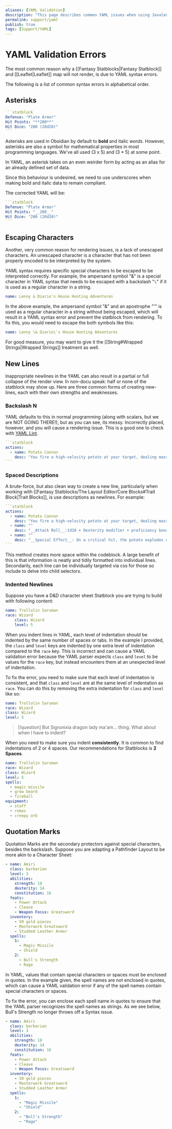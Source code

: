 ```yaml
---
aliases: [YAML Validation]
description: "This page describes common YAML issues when using Javalent's Plugins."
permalink: support/yaml
publish: true
tags: [Support/YAML]
---
```


# YAML Validation Errors

The most common reason why a [[Fantasy Statblocks|Fantasy Statblock]]  and [[Leaflet|Leaflet]] map will not render, is due to YAML syntax errors. 

The following is a list of common syntax errors in alphabetical order.

## Asterisks

````yaml
```statblock
Defense: "Plate Armor"
Hit Points: "**200**" 
Hit Dice: "200 (20d20)"
```
````

Asterisks are used in Obsidian by default to **bold** and italic *words*. However, asterisks are also a symbol for mathematical properties in most programming languages. We've all used (3 x 5) and (3 \* 5) at some point. 

In YAML, an asterisk takes on an even weirder form by acting as an alias for an already defined set of data. 

Since this behaviour is undesired, we need to use underscores when making bold and italic data to remain compliant.

The corrected YAML will be:

````yaml
```statblock
Defense: "Plate Armor"
Hit Points: "__200__" 
Hit Dice: "200 (20d20)"
```
````

## Escaping Characters

Another, very common reason for rendering issues, is a lack of unescaped characters. An unescaped character is a character that has not been properly encoded to be interpreted by the system.

YAML syntax requires specific special characters to be escaped to be interpreted correctly. For example, the ampersand symbol "&" is a special character in YAML syntax that needs to be escaped with a backslash "`\`" if it is used as a regular character in a string.

```yaml
name: Lenny & Diario's House Hunting Adventures
```

In the above example, the ampersand symbol "&" and an apostrophe "'" is used as a regular character in a string without being escaped, which will result in a YAML syntax error and prevent the statblock from rendering. To fix this, you would need to escape the both symbols like this:

```yaml
name: Lenny \& Diario\'s House Hunting Adventures
```

For good measure, you may want to give it the [[String#Wrapped Strings|Wrapped Strings]] treatment as well.

## New Lines

Inappropriate newlines in the YAML can also result in a partial or full collapse of the render view. In non-docu speak: half or none of the statblock may show up. Here are three common forms of creating new-lines, each with their own strengths and weaknesses.

### Backslash N

YAML defaults to this in normal programming (along with scalars, but we are NOT GOING THERE!), but as you can see, its messy. Incorrectly placed, however, and you will cause a rendering issue. This is a good one to check with [YAML Lint](https://www.yamllint.com).

````yaml
```statblock
actions:
  - name: Potato Cannon
    desc: "You fire a high-velocity potato at your target, dealing massive damage on impact.\n__Attack Roll__:1d20 + Dexterity modifier + proficiency bonus.\n __Damage Roll__: 3d8 + Strength modifier.\n__Special Effect__: On a critical hit, the potato explodes on impact, dealing an additional 2d8 fire damage to the target and all creatures within 5 feet of the target."
```
````

### Spaced Descriptions

A brute-force, but also clean way to create a new line, particularly when working with [[Fantasy Statblocks/The Layout Editor/Core Blocks#Trait Block|Trait Blocks]], is use descriptions as newlines. For example:

````yaml
```statblock
actions:
  - name: Potato Cannon
    desc: "You fire a high-velocity potato at your target, dealing massive damage on impact."
  - name: ""
    desc: "__Attack Roll__:1d20 + Dexterity modifier + proficiency bonus. __Damage Roll__: 3d8 + Strength modifier"
  - name: ""
    desc: "__Special Effect__: On a critical hit, the potato explodes on impact, dealing an additional 2d8 fire damage to the target and all creatures within 5 feet of the target."
```
````

This method creates more space within the codeblock. A large benefit of this is that information is neatly and tidily formatted into individual lines. Secondarily, each line can be individually targeted via css for those so include to delve into child selectors.

### Indented Newlines

Suppose you have a D&D character sheet Statblock you are trying to build with following content:

```yaml
name: Trollolin Saruman
race: Wizard
    class: Wizard
    level: 5
```

When you indent lines in YAML, each level of indentation should be indented by the same number of spaces or tabs. In the example I provided, the `class` and `level` keys are indented by one extra level of indentation compared to the `race` key. This is incorrect and can cause a YAML validation error because the YAML parser expects `class` and `level` to be values for the `race` key, but instead encounters them at an unexpected level of indentation.

To fix the error, you need to make sure that each level of indentation is consistent, and that `class` and `level` are at the same level of indentation as `race`. You can do this by removing the extra indentation for `class` and `level` like so:

```yaml
name: Trollolin Saruman
race: Wizard
class: Wizard
level: 5
```

>[!question] But Sigrunixia dragon lady ma'am… thing. What about when I have to indent?

When you need to make sure you indent **consistently**. It is common to find indentations of 2 or 4 spaces. Our recommendations for Statblocks is **2 Spaces**.

```yaml
name: Trollolin Saruman
race: Wizard
class: Wizard
level: 5
spells:
  - magic missile
  - grow beard
  - fireball
equipment:
  - staff
  - robes
  - creepy orb
```

## Quotation Marks

Quotation Marks are the secondary protectors against special characters, besides the backslash. Suppose you are adapting a Pathfinder Layout to be more akin to a Character Sheet:

```yaml
- name: Amiri
  class: barbarian
  level: 3
  abilities:
    strength: 18
    dexterity: 14
    constitution: 16
  feats:
    - Power Attack
    - Cleave
    - Weapon Focus: Greatsword
  inventory:
    - 50 gold pieces
    - Masterwork Greatsword
    - Studded Leather Armor
  spells:
    1:
      - Magic Missile
      - Shield
    2:
      - Bull's Strength
      - Rage
```

In YAML, values that contain special characters or spaces must be enclosed in quotes. In the example given, the spell names are not enclosed in quotes, which can cause a YAML validation error if any of the spell names contain special characters or spaces.

To fix the error, you can enclose each spell name in quotes to ensure that the YAML parser recognizes the spell names as strings. As we see below, Bull's Strength no longer throws off a Syntax issue. 

```yaml
- name: Amiri
  class: barbarian
  level: 3
  abilities:
    strength: 18
    dexterity: 14
    constitution: 16
  feats:
    - Power Attack
    - Cleave
    - Weapon Focus: Greatsword
  inventory:
    - 50 gold pieces
    - Masterwork Greatsword
    - Studded Leather Armor
  spells:
    1:
      - "Magic Missile"
      - "Shield"
    2:
      - "Bull's Strength"
      - "Rage"
```
